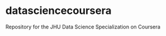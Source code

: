 datasciencecoursera
===================

Repository for the JHU Data Science Specialization on Coursera
